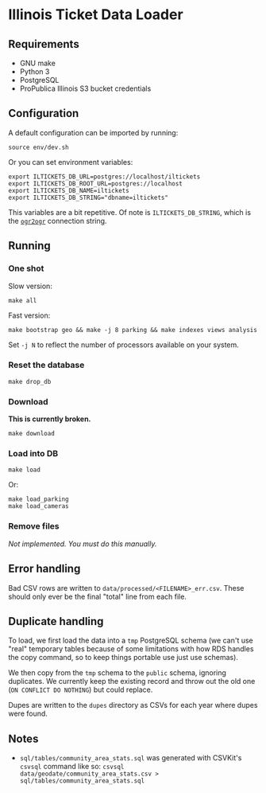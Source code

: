 # Illinois Ticket Data Loader

## Requirements

* GNU make
* Python 3
* PostgreSQL
* ProPublica Illinois S3 bucket credentials

## Configuration

A default configuration can be imported by running:

```
source env/dev.sh
```

Or you can set environment variables:

```
export ILTICKETS_DB_URL=postgres://localhost/iltickets
export ILTICKETS_DB_ROOT_URL=postgres://localhost
export ILTICKETS_DB_NAME=iltickets
export ILTICKETS_DB_STRING="dbname=iltickets"
```

This variables are a bit repetitive. Of note is `ILTICKETS_DB_STRING`, which is the [`ogr2ogr`](http://www.gdal.org/drv_pg.html) connection string.

## Running

### One shot

Slow version:

```
make all
```

Fast version:

```
make bootstrap geo && make -j 8 parking && make indexes views analysis
```

Set `-j N` to reflect the number of processors available on your system.

### Reset the database

```
make drop_db
```

### Download

**This is currently broken.**

```
make download
```

### Load into DB

```
make load
```

Or:

```
make load_parking
make load_cameras
```

### Remove files

*Not implemented. You must do this manually.*

## Error handling

Bad CSV rows are written to `data/processed/<FILENAME>_err.csv`. These should only ever be the final "total" line from each file.

## Duplicate handling

To load, we first load the data into a `tmp` PostgreSQL schema (we can't use "real" temporary tables because of some limitations with how RDS handles the copy command, so to keep things portable use just use schemas).

We then copy from the `tmp` schema to the `public` schema, ignoring duplicates. We currently keep the existing record and throw out the old one (`ON CONFLICT DO NOTHING`) but could replace.

Dupes are written to the `dupes` directory as CSVs for each year where dupes were found.

## Notes

* `sql/tables/community_area_stats.sql` was generated with CSVKit's `csvsql` command like so:  `csvsql data/geodate/community_area_stats.csv > sql/tables/community_area_stats.sql`


